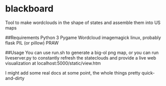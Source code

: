 # blackboard

Tool to make wordclouds in the shape of states and assemble them into US maps

##Requirements
Python 3
Pygame
Wordcloud
imagemagick
linux, probably
flask
PIL (or pillow)
PRAW

##Usage
You can use run.sh to generate a big-ol png map, or you can run liveserver.py to constantly refresh the stateclouds and provide a live web visualization at localhost:5000/static/view.htm

I might add some real docs at some point, the whole things pretty quick-and-dirty
